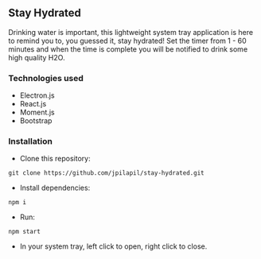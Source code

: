 ## Stay Hydrated

Drinking water is important, this lightweight system tray application is here to remind you to, you guessed it, stay hydrated! Set the timer from 1 - 60 minutes and when the time is complete you will be notified to drink some high quality H2O.

### Technologies used

- Electron.js
- React.js
- Moment.js
- Bootstrap

### Installation

- Clone this repository:
<pre><code>git clone https://github.com/jpilapil/stay-hydrated.git
</code></pre>

- Install dependencies:
<pre><code>npm i
</code></pre>

- Run:
<pre><code>npm start
</code></pre>

- In your system tray, left click to open, right click to close.
